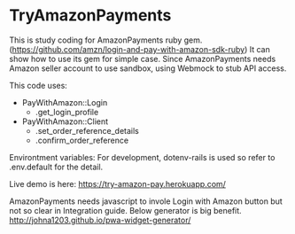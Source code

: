 # TryAmazonPayments

This is study coding for AmazonPayments ruby gem. (https://github.com/amzn/login-and-pay-with-amazon-sdk-ruby)
It can show how to use its gem for simple case.
Since AmazonPayments needs Amazon seller account to use sandbox, using Webmock to stub API access.

This code uses:
* PayWithAmazon::Login
  * .get_login_profile
* PayWithAmazon::Client
  * .set_order_reference_details
  * .confirm_order_reference

Environtment variables:
For development, dotenv-rails is used so refer to .env.default for the detail.

Live demo is here:
https://try-amazon-pay.herokuapp.com/

AmazonPayments needs javascript to invole Login with Amazon button but not so clear in Integration guide.
Below generator is big benefit.
http://johna1203.github.io/pwa-widget-generator/